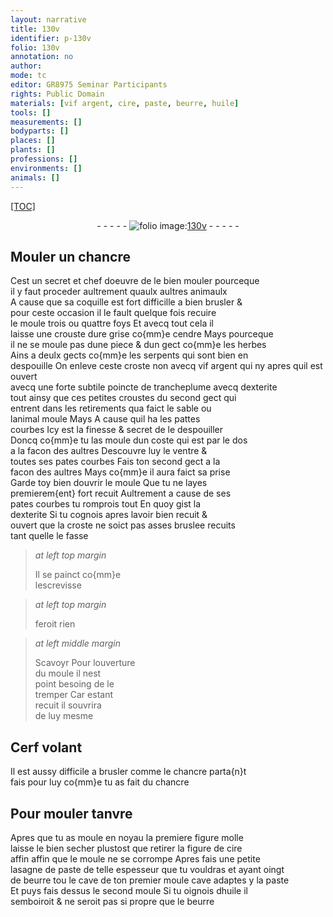 ```yaml
---
layout: narrative
title: 130v
identifier: p-130v
folio: 130v
annotation: no
author:
mode: tc
editor: GR8975 Seminar Participants
rights: Public Domain
materials: [vif argent, cire, paste, beurre, huile]
tools: []
measurements: []
bodyparts: []
places: []
plants: []
professions: []
environments: []
animals: []
---
```


<p><a href="{{ site.baseurl }}/diplomatic/">[TOC]</a></p><div class="folio" align="center">- - - - - <a href="http://gallica.bnf.fr/ark:/12148/btv1b10500001g/f266.item.r=.zoom" target="_blank"><img src="https://cu-mkp.github.io/2017-workshop-edition/assets/photo-icon.png" alt="folio image: " style="display:inline-block; margin-bottom:-3px;"/>130v</a> - - - - - </div>  
  

## Mouler un chancre

 
Cest un secret et chef doeuvre de le bien mouler pourceque<br/> il y faut proceder aultrement quaulx aultres animaulx<br/> A cause que sa coquille est fort difficille a bien brusler &<br/> pour ceste occasion il <span class="del">le</span> fault quelque fois recuire<br/> le moule trois ou quattre foys Et avecq tout cela il<br/> laisse une crouste dure grise co{mm}e cendre Mays pourceque<br/> il ne se moule pas dune piece & dun gect co{mm}e les herbes<br/> Ains a deulx gects co{mm}e les serpents qui sont bien en<br/> despouille On enleve ceste croste <span class="add">non avecq <span class="m">vif argent</span> qui ny</span> apres quil est ouvert<br/> avecq une forte subtile poincte de trancheplume avecq dexterite<br/> tout ainsy que ces petites croustes du second gect qui<br/> entrent dans les retirements qua faict le sable ou<br/> lanimal moule Mays A cause quil ha les pattes<br/> courbes Icy est la finesse & secret de le despouiller<br/> Doncq co{mm}e tu las moule dun coste qui est par le dos<br/> a la facon des aultres Descouvre luy le ventre &<br/> toutes ses pates courbes Fais ton second gect a la<br/> facon des aultres Mays co{mm}e il aura faict sa prise<br/> Garde toy bien douvrir le moule Que tu ne layes<br/> premierem{ent} fort recuit Aultrement a cause de ses<br/> pates courbes tu romprois tout En quoy gist la<br/> dexterite Si tu cognois apres lavoir bien recuit &<br/> ouvert que la croste ne soict pas asses bruslee recuits<br/> tant quelle le fasse
 
> *at left top margin*
> 
> 
>   Il se painct co{mm}e<br/> lescrevisse
 
> *at left top margin*
> 
> 
>   feroit rien
 
> *at left middle margin*
> 
> 
>   <span class="del">Scavoyr</span> <span class="add">Pour</span> louverture<br/> du moule il nest<br/> point besoing de le<br/> tremper Car estant<br/> recuit il souvrira<br/> de luy mesme
 
 
  

## Cerf volant

 
Il est aussy difficile a brusler comme le chancre parta{n}t<br/> fais pour luy co{mm}e tu as fait du chancre
 
 
  

## Pour mouler tanvre

 
Apres que tu as moule en noyau la premiere <span class="del">figure</span> molle<br/> laisse le bien secher plustost que retirer la figure de <span class="m">cire</span><br/> <span class="del">affin</span> affin que le moule ne se corrompe Apres fais une petite<br/> lasagne de <span class="m">paste</span> de telle espesseur que tu vouldras et ayant oingt<br/> de <span class="m">beurre</span> <span class="del">tou</span> le cave de ton premier moule cave adaptes y la <span class="m">paste</span><br/> Et puys fais dessus le second moule Si tu oignois d<span class="m">huile</span> il<br/> semboiroit & ne seroit pas si propre que le <span class="m">beurre</span>
 
